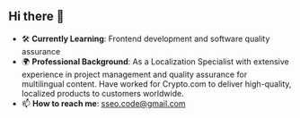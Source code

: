 ## Hi there 👋

<!--
**Nimus-oes/Nimus-oes** is a ✨ _special_ ✨ repository because its `README.md` (this file) appears on your GitHub profile.

Here are some ideas to get you started:

- 🔭 I’m currently working on ...
- 🌱 I’m currently learning ...
- 👯 I’m looking to collaborate on ...
- 🤔 I’m looking for help with ...
- 💬 Ask me about ...
- 📫 How to reach me: ...
- 😄 Pronouns: ...
- ⚡ Fun fact: ...
-->

- 🛠️ **Currently Learning**: Frontend development and software quality assurance
- 🌍 **Professional Background**: As a Localization Specialist with extensive experience in project management and quality assurance for multilingual content. Have worked for Crypto.com to deliver high-quality, localized products to customers worldwide.
- 📫 **How to reach me**: sseo.code@gmail.com
